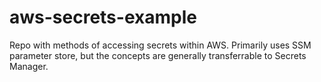 # aws-secrets-example

Repo with methods of accessing secrets within AWS. Primarily uses SSM parameter store, but the concepts are generally transferrable to Secrets Manager.
